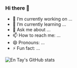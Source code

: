 ### Hi there 👋

- 🔭 I’m currently working on ...
- 🌱 I’m currently learning ...
- 💬 Ask me about ...
- 📫 How to reach me: ...
- 😄 Pronouns: ...
- ⚡ Fun fact: ...

![En Tay's GitHub stats](https://github-readme-stats.vercel.app/api?username=pujangga123)

